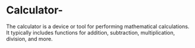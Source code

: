 # Calculator-
The calculator is a device or tool for performing mathematical calculations. It typically includes functions for addition, subtraction, multiplication, division, and more.
